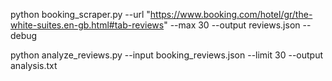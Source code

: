 python booking_scraper.py --url "https://www.booking.com/hotel/gr/the-white-suites.en-gb.html#tab-reviews" --max 30 --output reviews.json --debug

python analyze_reviews.py --input booking_reviews.json --limit 30 --output analysis.txt
